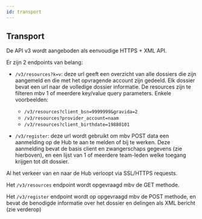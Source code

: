 ```yaml
---
id: transport
---
```


## Transport

De API v3 wordt aangeboden als eenvoudige HTTPS + XML API.

Er zijn 2 endpoints van belang:

* `/v3/resources?k=v`: deze url geeft een overzicht van alle dossiers die zijn aangemeld en die met het opvragende account zijn gedeeld. Elk dossier bevat een url naar de volledige dossier informatie. De resources zijn te filteren mbv 1 of meerdere key/value query parameters. Enkele voorbeelden:

  * `/v3/resources?client_bsn=9999999&gravida=2`
  * `/v3/resources?provider_account=naam`
  * `/v3/resources?client_birthdate=19880101`

* `/v3/register`: deze url wordt gebruikt om mbv POST data een aanmelding op de Hub te aan te melden of bij te werken. Deze aanmelding bevat de basis client en zwangerschaps gegevens (zie hierboven), en een lijst van 1 of meerdere team-leden welke toegang krijgen tot dit dossier.

Al het verkeer van en naar de Hub verloopt via SSL/HTTPS requests.

Het `/v3/resources` endpoint wordt opgevraagd mbv de GET methode.

Het `/v3/register` endpoint wordt op opgevraagd mbv de POST methode, en bevat de benodigde informatie over het dossier en delingen als XML bericht (zie verderop)
